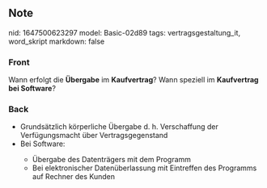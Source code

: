## Note
nid: 1647500623297
model: Basic-02d89
tags: vertragsgestaltung_it, word_skript
markdown: false

### Front
Wann erfolgt die <b>Übergabe</b> im <b>Kaufvertrag</b>? Wann
speziell im <b>Kaufvertrag bei Software</b>?

### Back
<ul><li>Grundsätzlich körperliche Übergabe d. h. Verschaffung der Verfügungsmacht über Vertragsgegenstand</li><li>Bei Software:</li><ul><li>Übergabe des Datenträgers mit dem Programm</li><li>Bei elektronischer Datenüberlassung mit Eintreffen des Programms auf Rechner des Kunden</li></ul></ul>
